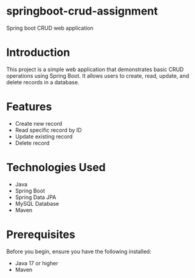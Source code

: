 # springboot-crud-assignment
Spring boot CRUD web application 

# Introduction
This project is a simple web application that demonstrates basic CRUD operations using Spring Boot. It allows users to create, read, update, and delete records in a database.

# Features
- Create new record
- Read specific record by ID
- Update existing record
- Delete record

# Technologies Used
- Java
- Spring Boot
- Spring Data JPA
- MySQL Database
- Maven

# Prerequisites
Before you begin, ensure you have the following installed:

- Java 17 or higher
- Maven


